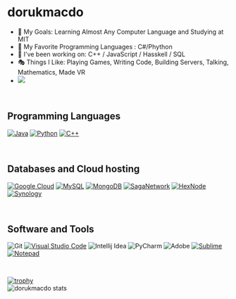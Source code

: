 # dorukmacdo

- 🔭 My Goals: Learning Almost Any Computer Language and Studying at MIT
- 🥇 My Favorite Programming Languages : C#/Phython
- 🌱 I've been working on: C++ / JavaScript / Hasskell / SQL
- 🎭 Things I Like: Playing Games, Writing Code, Building Servers, Talking, Mathematics, Made VR
- ![](https://komarev.com/ghpvc/?username=dorukmacdo)
<br/>

## Programming Languages
<p>
    <a href="#"><img alt="Java" src="https://img.shields.io/badge/Java-ED8B00?style=for-the-badge&logo=java&logoColor=white"></a>
    <a href="#"><img alt="Python" src="https://img.shields.io/badge/Python-3776AB?style=for-the-badge&logo=python&logoColor=white"></a>
    <a href="#"><img alt="C++" src="https://img.shields.io/badge/C++%20-%2300599C.svg?logo=c%2B%2B&logoColor=white"></a>
</p>
<br/>


## Databases and Cloud hosting

<p>
    <a href="#"><img alt="Google Cloud" src="https://img.shields.io/badge/Google_Cloud-4285F4?style=for-the-badge&logo=google-cloud&logoColor=white"></a>
    <a href="#"><img alt="MySQL" src="https://img.shields.io/badge/MySQL-00000F?style=for-the-badge&logo=mysql&logoColor=white"></a>
    <a href="#"><img alt="MongoDB" src="https://img.shields.io/badge/MongoDB-4EA94B?style=for-the-badge&logo=mongodb&logoColor=white"></a>
    <a href="#"><img alt="SagaNetwork" src="https://img.shields.io/badge/-SagaNetwork-blue"></a>
    <a href="#"><img alt="HexNode" src="https://img.shields.io/badge/-HexNode-yellowgreen"></a>
    <a href="#"><img alt="Synology" src="https://img.shields.io/badge/-Synology-blue"></a>
</p> 
<br/>

## Software and Tools
<p>
  

![Git](https://img.shields.io/badge/Git%20-%23F05033.svg?style=for-the-badge&logo=git&logoColor=white)
<a href="#"><img alt="Visual Studio Code" src="https://img.shields.io/badge/Visual%20Studio%20Code-0078d7.svg?logo=visual-studio-code&logoColor=white"></a>
![Intellij Idea](https://img.shields.io/badge/IntelliJ&nbsp;IDEA-fe315d.svg?style=for-the-badge&logo=intellij-idea&logoColor=white)
![PyCharm](https://img.shields.io/badge/PyCharm-143?style=for-the-badge&logo=PyCharm&logoColor=white&color=green&labelColor=green)
![Adobe](https://img.shields.io/badge/-Adobe-red)
<a href="#"><img alt="Sublime" src="https://img.shields.io/badge/sublime_text-%23575757.svg?logo=sublime-text&logoColor=important"></a>
<a href="#"><img alt="Notepad" src="https://img.shields.io/badge/Notepad++-90E59A.svg?logo=notepad%2B%2B&logoColor=black"></a>



</p>
<br/>


[![trophy](https://github-profile-trophy.vercel.app/?username=dorukmacdo&theme=onedark)](https://github.com/dorukmacdo/github-profile-trophy)
<br/>
![dorukmacdo stats](https://github-readme-stats.vercel.app/api?username=dorukmacdo&show_icons=true&theme=onedark)
<br/>
